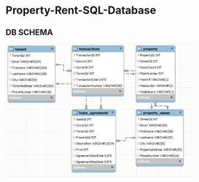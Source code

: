 # Property-Rent-SQL-Database

## DB SCHEMA
![This is an image](https://github.com/mateuszandzelak01/Property-Rent-SQL-Database/blob/main/ER_Rent.jpg)
